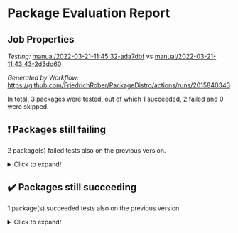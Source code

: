 # Package Evaluation Report

## Job Properties

*Testing:* [manual/2022-03-21-11:45:32-ada7dbf](https://github.com/FriedrichRober/PackageDistro/blob/data/reports/manual/2022-03-21-11:45:32-ada7dbf/test-status.json) vs [manual/2022-03-21-11:43:43-2d3dd60](https://github.com/FriedrichRober/PackageDistro/blob/data/reports/manual/2022-03-21-11:43:43-2d3dd60/test-status.json)

*Generated by Workflow:* https://github.com/FriedrichRober/PackageDistro/actions/runs/2015840343

In total, 3 packages were tested, out of which 1 succeeded, 2 failed and 0 were skipped.

## :exclamation: Packages still failing

2 package(s) failed tests also on the previous version.<details> <summary>Click to expand!</summary>

- ace 5.4 <br>
- agt 0.2 <br>
</details>

## :heavy_check_mark: Packages still succeeding

1 package(s) succeeded tests also on the previous version.<details> <summary>Click to expand!</summary>

- aclib 1.3.2 <br>
</details>


